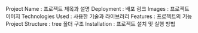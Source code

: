 Project Name : 프로젝트 제목과 설명
Deployment : 배포 링크
Images : 프로젝트 이미지
Technologies Used : 사용한 기술과 라이브러리
Features : 프로젝트의 기능
Project Structure : tree 폴더 구조 
Installation : 프로젝트 설치 및 실행 방법
